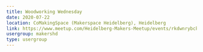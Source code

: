 ```yaml
---
title: Woodworking Wednesday
date: 2020-07-22
location: CoMakingSpace (Makerspace Heidelberg), Heidelberg
link: https://www.meetup.com/Heidelberg-Makers-Meetup/events/rkdwnrybckbdc/
usergroup: makershd
type: usergroup
---
```

